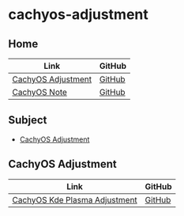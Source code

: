 

# cachyos-adjustment




## Home

| Link | GitHub |
| ---- | ------ |
| [CachyOS Adjustment](https://samwhelp.github.io/cachyos-adjustment/) | [GitHub](https://github.com/samwhelp/cachyos-adjustment) |
| [CachyOS Note](https://samwhelp.github.io/note-about-cachyos/) | [GitHub](https://github.com/samwhelp/note-about-cachyos) |




## Subject

* [CachyOS Adjustment](#cachyos-adjustment)




## CachyOS Adjustment

| Link | GitHub |
| ---- | ------ |
| [CachyOS Kde Plasma Adjustment](https://samwhelp.github.io/cachyos-kde-plasma-adjustment/) | [GitHub](https://github.com/samwhelp/cachyos-kde-plasma-adjustment) |
